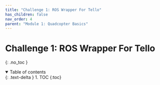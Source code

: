 ```yaml
---
title: "Challenge 1: ROS Wrapper For Tello"
has_children: false
nav_order: 4
parent: "Module 1: Quadcopter Basics"
---
```


# Challenge 1: ROS Wrapper For Tello
{: .no_toc }

<details open markdown="block">
  <summary>
    Table of contents
  </summary>
  {: .text-delta }
1. TOC
{:toc}
</details>
